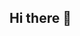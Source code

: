 ## Hi there 👋

<!--
**rxx-729/rxx-729** is a ✨ _special_ ✨ repository because its `README.md` (this file) appears on your GitHub profile.

Here are some ideas to get you started:
![微信图片_20250413135213](https://github.com/user-attachments/assets/49d8a714-359f-42bb-9491-d3774d9961a3)


